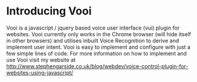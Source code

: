 # Introducing Vooi
Vooi is a javascript / jquery based voice user interface (vui) plugin for websites. Vooi currently only works in the Chrome browser (will hide itself in other browsers) and utilises inbuilt Voice Recognition to derive and implement user intent. Vooi is easy to implement and configure with just a few simple lines of code. For more information on how to implement and use Vooi visit my website at http://www.stephengarside.co.uk/blog/webdev/voice-control-plugin-for-websites-using-javascript/
